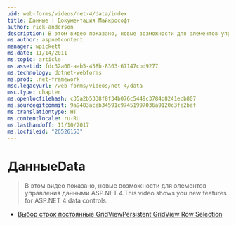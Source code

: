 ```yaml
---
uid: web-forms/videos/net-4/data/index
title: Данные | Документация Майкрософт
author: rick-anderson
description: В этом видео показано, новые возможности для элементов управления данными ASP.NET 4.
ms.author: aspnetcontent
manager: wpickett
ms.date: 11/14/2011
ms.topic: article
ms.assetid: fdc32a00-aab5-458b-8303-67147cbd9277
ms.technology: dotnet-webforms
ms.prod: .net-framework
msc.legacyurl: /web-forms/videos/net-4/data
msc.type: chapter
ms.openlocfilehash: c35a2b5338f8f34b076c5449c3784b8241ecb807
ms.sourcegitcommit: 9a9483aceb34591c97451997036a9120c3fe2baf
ms.translationtype: HT
ms.contentlocale: ru-RU
ms.lasthandoff: 11/10/2017
ms.locfileid: "26526153"
---
```

<a name="data"></a><span data-ttu-id="d04c2-103">Данные</span><span class="sxs-lookup"><span data-stu-id="d04c2-103">Data</span></span>
====================
> <span data-ttu-id="d04c2-104">В этом видео показано, новые возможности для элементов управления данными ASP.NET 4.</span><span class="sxs-lookup"><span data-stu-id="d04c2-104">This video shows you new features for ASP.NET 4 data controls.</span></span>


- [<span data-ttu-id="d04c2-105">Выбор строк постоянные GridView</span><span class="sxs-lookup"><span data-stu-id="d04c2-105">Persistent GridView Row Selection</span></span>](aspnet-4-quick-hit-persistent-gridview-row-selection.md)
